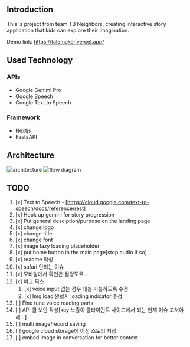 ## Introduction

This is project from team TB Neighbors, creating interactive story application that kids can explore their imagination.

Demo link: https://talemaker.vercel.app/

## Used Technology

### APIs

- Google Genimi Pro
- Google Speech
- Google Text to Speech

### Framework

- Nextjs
- FastaAPI

## Architecture

![architecture](https://github.com/visiodeibc/pr-tb-neighbors/assets/35718406/8ee32fc3-2026-4045-be5f-f0f8d3b5a6f1)
![flow diagram](https://github.com/visiodeibc/pr-tb-neighbors/assets/35718406/0eb6eb26-0528-49e9-a383-a7945a3e6a9b)

## TODO

1. [x] Text to Speech - [https://cloud.google.com/text-to-speech/docs/reference/rest]
2. [x] Hook up gemini for story progression
3. [x] Put general desciption/purpose on the landing page
4. [x] change logo
5. [x] change title
6. [x] change font
7. [x] image lazy loading placeholder
8. [x] put home button in the main page[stop audio if so]
9. [x] readme 작성
10. [x] safari 안되는 이슈
11. [x] 모바일에서 확인은 될정도로..
12. [x] 버그 픽스
    1. [x] voice input 없는 경우 대응 가능하도록 수정
    2. [x] Img load 완료시 loading indicator 수정
13. [ ] Fine tune voice reading parts
14. [ ] API 콜 보안 작성[key 노출이 클라이언트 사이드에서 되는 현재 이슈 고쳐야해...]
15. [ ] multi image/record saving
16. [ ] google cloud storage에 이전 스토리 저장
17. [ ] embed image in conversation for better context
